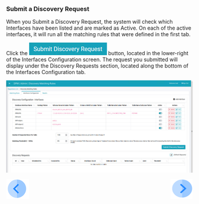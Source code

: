 ### Submit a Discovery Request

When you Submit a Discovery Request, the system will check which Interfaces have been listed and are marked as Active. On each of the active interfaces, it will run all the matching rules that were defined in the first tab.

Click the ![image](../images/ICON_SubmitDiscovery.jpg) button, located in the lower-right of the Interfaces Configuration screen. The request you submitted will display under the Discovery Requests section, located along the bottom of the Interfaces Configuration tab.

![image](../images/07_13_Discovery_InterfacesTab_CreateNew10.jpg)



[![Previous](../images/Previous.png)]( 04_Discovery_AddInterface.md)[<img align="right" width="60" height="54" src="../images/Next.png">](06_Discovery_ViewResults.md)
